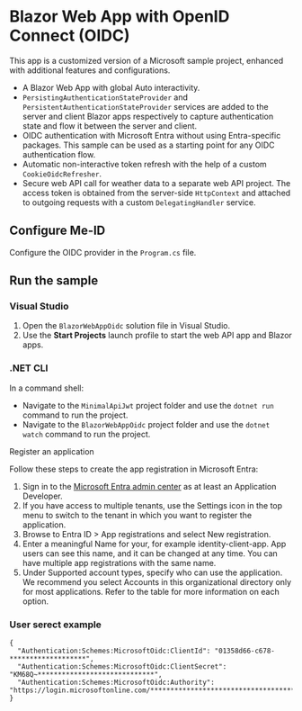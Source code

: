 # Blazor Web App with OpenID Connect (OIDC)

This app is a customized version of a Microsoft sample project, enhanced with additional features and configurations.

* A Blazor Web App with global Auto interactivity.
* `PersistingAuthenticationStateProvider` and `PersistentAuthenticationStateProvider` services are added to the server and client Blazor apps respectively to capture authentication state and flow it between the server and client.
* OIDC authentication with Microsoft Entra without using Entra-specific packages. This sample can be used as a starting point for any OIDC authentication flow.
* Automatic non-interactive token refresh with the help of a custom `CookieOidcRefresher`.
* Secure web API call for weather data to a separate web API project. The access token is obtained from the server-side `HttpContext` and attached to outgoing requests with a custom `DelegatingHandler` service.

## Configure Me-ID

Configure the OIDC provider in the `Program.cs` file.

## Run the sample

### Visual Studio

1. Open the `BlazorWebAppOidc` solution file in Visual Studio.
1. Use the **Start Projects** launch profile to start the web API app and Blazor apps.

### .NET CLI

In a command shell:

* Navigate to the `MinimalApiJwt` project folder and use the `dotnet run` command to run the project.
* Navigate to the `BlazorWebAppOidc` project folder and use the `dotnet watch` command to run the project.

Register an application

Follow these steps to create the app registration in Microsoft Entra:

1. Sign in to the [Microsoft Entra admin center](https://entra.microsoft.com/#home) as at least an Application Developer.
2. If you have access to multiple tenants, use the Settings icon  in the top menu to switch to the tenant in which you want to register the application.
3. Browse to Entra ID > App registrations and select New registration.
4. Enter a meaningful Name for your, for example identity-client-app. App users can see this name, and it can be changed at any time. You can have multiple app registrations with the same name.
5. Under Supported account types, specify who can use the application. We recommend you select Accounts in this organizational directory only for most applications. Refer to the table for more information on each option.


### User serect example

```
{
  "Authentication:Schemes:MicrosoftOidc:ClientId": "01358d66-c678-*******************",
  "Authentication:Schemes:MicrosoftOidc:ClientSecret": "KM68Q~*****************************",
  "Authentication:Schemes:MicrosoftOidc:Authority": "https://login.microsoftonline.com/************************************/v2.0/"
}
```